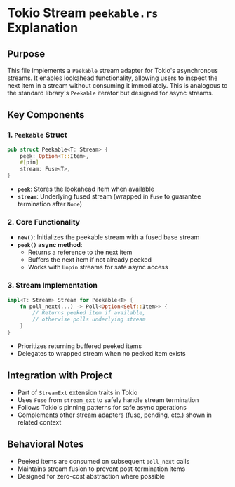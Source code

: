 # Tokio Stream `peekable.rs` Explanation

## Purpose
This file implements a `Peekable` stream adapter for Tokio's asynchronous streams. It enables lookahead functionality, allowing users to inspect the next item in a stream without consuming it immediately. This is analogous to the standard library's `Peekable` iterator but designed for async streams.

## Key Components

### 1. `Peekable` Struct
```rust
pub struct Peekable<T: Stream> {
    peek: Option<T::Item>,
    #[pin]
    stream: Fuse<T>,
}
```
- **`peek`**: Stores the lookahead item when available
- **`stream`**: Underlying fused stream (wrapped in `Fuse` to guarantee termination after `None`)

### 2. Core Functionality
- **`new()`**: Initializes the peekable stream with a fused base stream
- **`peek()` async method**:
  - Returns a reference to the next item
  - Buffers the next item if not already peeked
  - Works with `Unpin` streams for safe async access

### 3. Stream Implementation
```rust
impl<T: Stream> Stream for Peekable<T> {
    fn poll_next(...) -> Poll<Option<Self::Item>> {
        // Returns peeked item if available, 
        // otherwise polls underlying stream
    }
}
```
- Prioritizes returning buffered peeked items
- Delegates to wrapped stream when no peeked item exists

## Integration with Project
- Part of `StreamExt` extension traits in Tokio
- Uses `Fuse` from `stream_ext` to safely handle stream termination
- Follows Tokio's pinning patterns for safe async operations
- Complements other stream adapters (fuse, pending, etc.) shown in related context

## Behavioral Notes
- Peeked items are consumed on subsequent `poll_next` calls
- Maintains stream fusion to prevent post-termination items
- Designed for zero-cost abstraction where possible
